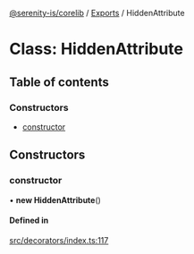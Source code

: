 [@serenity-is/corelib](../README.md) / [Exports](../modules.md) / HiddenAttribute

# Class: HiddenAttribute

## Table of contents

### Constructors

- [constructor](HiddenAttribute.md#constructor)

## Constructors

### constructor

• **new HiddenAttribute**()

#### Defined in

[src/decorators/index.ts:117](https://github.com/serenity-is/serenity/blob/master/packages/corelib/src/decorators/index.ts#L117)
